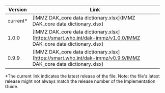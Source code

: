 

| Version | Link |
|---|---|
| current* | [IMMZ DAK_core data dictionary.xlsx](IMMZ DAK_core data dictionary.xlsx) |
|1.0.0 | [IMMZ DAK_core data dictionary.xlsx](https://smart.who.int/dak-immz/v1.0.0/IMMZ DAK_core data dictionary.xlsx) |
|0.9.9 | [IMMZ DAK_core data dictionary.xlsx](https://smart.who.int/dak-immz/v0.9.9/IMMZ DAK_core data dictionary.xlsx) |

*The current link indicates the latest release of the file. Note: the file's latest release might not always match the release number of the Implementation Guide.
